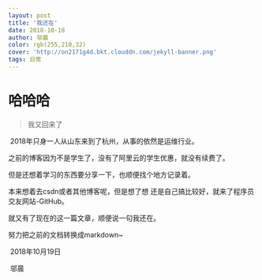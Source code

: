```yaml
---
layout: post
title: '我还在'
date: 2018-10-18
author: 邬晨
color: rgb(255,210,32)
cover: 'http://on2171g4d.bkt.clouddn.com/jekyll-banner.png'
tags: 日常
---
```


# 哈哈哈

> 我又回来了

​         2018年只身一人从山东来到了杭州，从事的依然是运维行业。

之前的博客因为不是学生了，没有了阿里云的学生优惠，就没有续费了。

但是还想着学习的东西要分享一下，也顺便找个地方记录着。

本来想着去csdn或者其他博客呢，但是想了想 还是自己搞比较好，就来了程序员交友网站-GitHub。

就又有了现在的这一篇文章，顺便说一句我还在。

努力把之前的文档转换成markdown~

​                                                                                 2018年10月19日

​                                                                                                      邬晨




